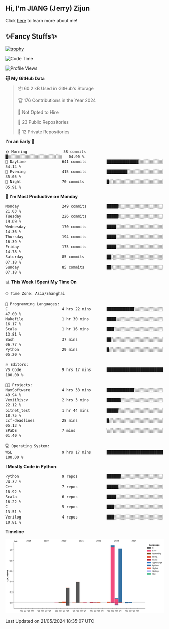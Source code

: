 ## Hi, I'm JIANG (Jerry) Zijun

Click [here](https://jzjerry.github.io/about/) to learn more about me!

## ✨Fancy Stuffs✨
[![trophy](https://github-profile-trophy.vercel.app/?username=jzjerry&theme=onedark)](https://github.com/ryo-ma/github-profile-trophy)
<!--START_SECTION:waka-->
![Code Time](http://img.shields.io/badge/Code%20Time-473%20hrs%2029%20mins-blue)

![Profile Views](http://img.shields.io/badge/Profile%20Views-0-blue)

**🐱 My GitHub Data** 

> 📦 60.2 kB Used in GitHub's Storage 
 > 
> 🏆 176 Contributions in the Year 2024
 > 
> 🚫 Not Opted to Hire
 > 
> 📜 23 Public Repositories 
 > 
> 🔑 12 Private Repositories 
 > 
**I'm an Early 🐤** 

```text
🌞 Morning                58 commits          █░░░░░░░░░░░░░░░░░░░░░░░░   04.90 % 
🌆 Daytime                641 commits         ██████████████░░░░░░░░░░░   54.14 % 
🌃 Evening                415 commits         █████████░░░░░░░░░░░░░░░░   35.05 % 
🌙 Night                  70 commits          █░░░░░░░░░░░░░░░░░░░░░░░░   05.91 % 
```
📅 **I'm Most Productive on Monday** 

```text
Monday                   249 commits         █████░░░░░░░░░░░░░░░░░░░░   21.03 % 
Tuesday                  226 commits         █████░░░░░░░░░░░░░░░░░░░░   19.09 % 
Wednesday                170 commits         ████░░░░░░░░░░░░░░░░░░░░░   14.36 % 
Thursday                 194 commits         ████░░░░░░░░░░░░░░░░░░░░░   16.39 % 
Friday                   175 commits         ████░░░░░░░░░░░░░░░░░░░░░   14.78 % 
Saturday                 85 commits          ██░░░░░░░░░░░░░░░░░░░░░░░   07.18 % 
Sunday                   85 commits          ██░░░░░░░░░░░░░░░░░░░░░░░   07.18 % 
```


📊 **This Week I Spent My Time On** 

```text
🕑︎ Time Zone: Asia/Shanghai

💬 Programming Languages: 
C                        4 hrs 22 mins       ████████████░░░░░░░░░░░░░   47.00 % 
Makefile                 1 hr 30 mins        ████░░░░░░░░░░░░░░░░░░░░░   16.17 % 
Scala                    1 hr 16 mins        ███░░░░░░░░░░░░░░░░░░░░░░   13.81 % 
Bash                     37 mins             ██░░░░░░░░░░░░░░░░░░░░░░░   06.77 % 
Python                   29 mins             █░░░░░░░░░░░░░░░░░░░░░░░░   05.20 % 

🔥 Editors: 
VS Code                  9 hrs 17 mins       █████████████████████████   100.00 % 

🐱‍💻 Projects: 
NaxSoftware              4 hrs 38 mins       ████████████░░░░░░░░░░░░░   49.94 % 
VexiiRiscv               2 hrs 3 mins        ██████░░░░░░░░░░░░░░░░░░░   22.12 % 
bitnet_test              1 hr 44 mins        █████░░░░░░░░░░░░░░░░░░░░   18.75 % 
ccf-deadlines            28 mins             █░░░░░░░░░░░░░░░░░░░░░░░░   05.13 % 
SPaDE                    7 mins              ░░░░░░░░░░░░░░░░░░░░░░░░░   01.40 % 

💻 Operating System: 
WSL                      9 hrs 17 mins       █████████████████████████   100.00 % 
```

**I Mostly Code in Python** 

```text
Python                   9 repos             ██████░░░░░░░░░░░░░░░░░░░   24.32 % 
C++                      7 repos             █████░░░░░░░░░░░░░░░░░░░░   18.92 % 
Scala                    6 repos             ████░░░░░░░░░░░░░░░░░░░░░   16.22 % 
C                        5 repos             ███░░░░░░░░░░░░░░░░░░░░░░   13.51 % 
Verilog                  4 repos             ███░░░░░░░░░░░░░░░░░░░░░░   10.81 % 
```



**Timeline**

![Lines of Code chart](https://raw.githubusercontent.com/Jzjerry/Jzjerry/main/assets/bar_graph.png)


 Last Updated on 21/05/2024 18:35:07 UTC
<!--END_SECTION:waka-->
